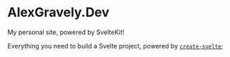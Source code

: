 # AlexGravely.Dev

My personal site, powered by SvelteKit!

Everything you need to build a Svelte project, powered by [`create-svelte`](https://github.com/sveltejs/kit/tree/master/packages/create-svelte);
